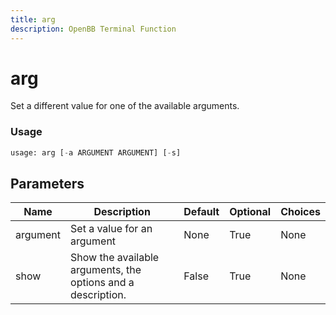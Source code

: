 ```yaml
---
title: arg
description: OpenBB Terminal Function
---
```


# arg

Set a different value for one of the available arguments.

### Usage 
```python
usage: arg [-a ARGUMENT ARGUMENT] [-s]
```

## Parameters

| Name | Description | Default | Optional | Choices |
| ---- | ----------- | ------- | -------- | ------- |
| argument | Set a value for an argument | None | True | None |
| show | Show the available arguments, the options and a description. | False | True | None |


